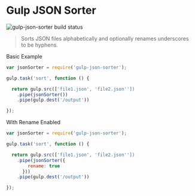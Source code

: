 Gulp JSON Sorter
====================

![gulp-json-sorter build status](https://travis-ci.org/crivas/gulp-json-sorter.svg?branch=master)

> Sorts JSON files alphabetically and optionally renames underscores to be hyphens.

Basic Example
```js
var jsonSorter = require('gulp-json-sorter');

gulp.task('sort', function () {

  return gulp.src(['file1.json', 'file2.json''])
    .pipe(jsonSorter())
    .pipe(gulp.dest('/output'))

});
```

With Rename Enabled
```js
var jsonSorter = require('gulp-json-sorter');

gulp.task('sort', function () {

  return gulp.src(['file1.json', 'file2.json''])
    .pipe(jsonSorter({
        rename: true
      }))
    .pipe(gulp.dest('/output'))

});
```
